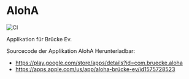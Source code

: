 # AlohA

![CI](https://github.com/FlorianGross/aloha/actions/workflows/main.yml/badge.svg)


Applikation für Brücke Ev.

Sourcecode der Applikation AlohA
Herunterladbar:
- https://play.google.com/store/apps/details?id=com.bruecke.aloha
- https://apps.apple.com/us/app/aloha-brücke-ev/id1575728523

